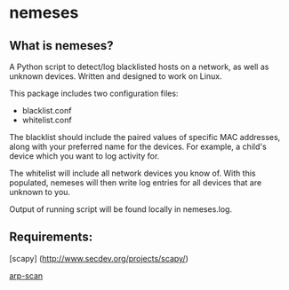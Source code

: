 # nemeses
## What is nemeses?
A Python script to detect/log blacklisted hosts on a network, as well as unknown devices.
Written and designed to work on Linux.

This package includes two configuration files:
* blacklist.conf
* whitelist.conf
  
The blacklist should include the paired values of specific MAC addresses, along with your preferred name for the devices. For example, a child's device which you want to log activity for.
 
The whitelist will include all network devices you know of. With this populated, nemeses will then write log entries for all devices that are unknown to you.

Output of running script will be found locally in nemeses.log.

## Requirements:
[scapy] (http://www.secdev.org/projects/scapy/)

[arp-scan](http://www.nta-monitor.com/wiki/index.php/Arp-scan_User_Guide)
